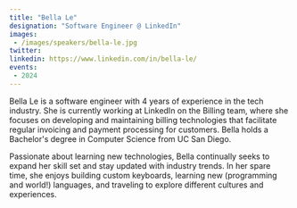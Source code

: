 ```yaml
---
title: "Bella Le"
designation: "Software Engineer @ LinkedIn"
images:
 - /images/speakers/bella-le.jpg
twitter: 
linkedin: https://www.linkedin.com/in/bella-le/
events:
 - 2024
---
```


Bella Le is a software engineer with 4 years of experience in the tech industry. She is currently working at LinkedIn on the Billing team, where she focuses on developing and maintaining billing technologies that facilitate regular invoicing and payment processing for customers. Bella holds a Bachelor's degree in Computer Science from UC San Diego.

Passionate about learning new technologies, Bella continually seeks to expand her skill set and stay updated with industry trends. In her spare time, she enjoys building custom keyboards, learning new (programming and world!) languages, and traveling to explore different cultures and experiences.
